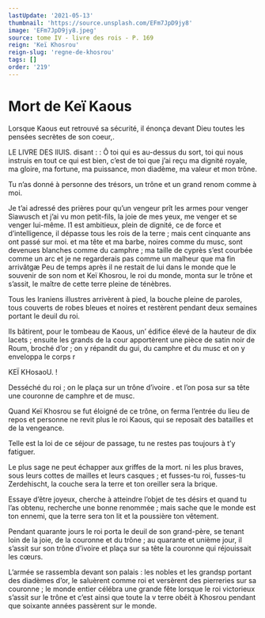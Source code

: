 ```yaml
---
lastUpdate: '2021-05-13'
thumbnail: 'https://source.unsplash.com/EFm7JpD9jy8'
image: 'EFm7JpD9jy8.jpeg'
source: tome IV - livre des rois - P. 169
reign: 'Keï Khosrou'
reign-slug: 'regne-de-khosrou'
tags: []
order: '219'
---
```


# Mort de Keï Kaous

Lorsque Kaous eut retrouvé sa sécurité, il énonça devant Dieu toutes les pensées secrètes de son coeur,.

LE LIVRE DES llUlS. disant : : Ô toi qui es au-dessus du sort, toi qui nous instruis en tout ce qui est bien, c’est de toi que j’ai reçu ma dignité royale, ma gloire, ma fortune, ma puissance, mon diadème, ma valeur et mon trône.

Tu n’as donné à personne des trésors, un trône et un grand renom comme à moi.

Je t’ai adressé des prières pour qu’un vengeur prît les armes pour venger Siawusch et j’ai vu mon petit-fils, la joie de mes yeux, me venger et se venger lui-même. l1 est ambitieux, plein de dignité, ce de force et d’intelligence, il dépasse tous les rois de la terre ; mais cent cinquante ans ont passé sur moi. et ma tête et ma barbe, noires comme du musc, sont devenues blanches comme du camphre ; ma taille de cyprès s’est courbée comme un arc et je ne regarderais pas comme un malheur que ma fin arrivâtgæ
Peu de temps après il ne restait de lui dans le monde que le souvenir de son nom et Keï Khosrou, le roi du monde, monta sur le trône et s’assit, le maître de cette terre pleine de ténèbres.

Tous les Iraniens illustres arrivèrent à pied, la bouche pleine de paroles, tous couverts de robes bleues et noires et restèrent pendant deux semaines portant le deuil du roi.

Ils bâtirent, pour le tombeau de Kaous, un’ édifice élevé de la hauteur de dix lacets ; ensuite les grands de la cour apportèrent une pièce de satin noir de Roum, broché d’or ; on y répandit du gui, du camphre et du musc et on y enveloppa le corps r

KEÏ KHosaoU. !

Desséché du roi ; on le plaça sur un trône d’ivoire .
et l’on posa sur sa tête une couronne de camphre et de musc.

Quand Keï Khosrou se fut éloigné de ce trône, on ferma l’entrée du lieu de repos et personne ne revit plus le roi Kaous, qui se reposait des batailles et de la vengeance.

Telle est la loi de ce séjour de passage, tu ne restes pas toujours à t’y fatiguer.

Le plus sage ne peut échapper aux griffes de la mort. ni les plus braves, sous leurs cottes de mailles et leurs casques ; et fusses-tu roi, fusses-tu Zerdehischt, la couche sera la terre et ton oreiller sera la brique.

Essaye d’être joyeux, cherche à atteindre l’objet de tes désirs et quand tu l’as obtenu, recherche une bonne renommée ; mais sache que le monde est ton ennemi, que la terre sera ton lit et la poussière ton vêtement.

Pendant quarante jours le roi porta le deuil de son grand-père, se tenant loin de la joie, de la couronne et du trône ; au quarante et unième jour, il s’assit sur son trône d’ivoire et plaça sur sa tête la couronne qui réjouissait les cœurs.

L’armée se rassembla devant son palais : les nobles et les grandsp portant des diadèmes d’or, le saluèrent comme roi et versèrent des pierreries sur sa couronne ; le monde entier célébra une grande fête lorsque le roi victorieux s’assit sur le trône et c’est ainsi que toute la v terre obéit à Khosrou pendant que soixante années passèrent sur le monde.
